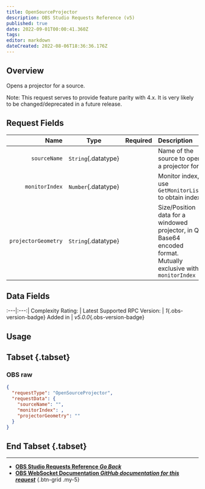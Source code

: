 ```yaml
---
title: OpenSourceProjector
description: OBS Studio Requests Reference (v5)
published: true
date: 2022-09-01T00:00:41.360Z
tags: 
editor: markdown
dateCreated: 2022-08-06T18:36:36.176Z
---
```


## Overview
Opens a projector for a source.

Note: This request serves to provide feature parity with 4.x. It is very likely to be changed/deprecated in a future release.

## Request Fields
Name | Type | Required| Description |
----:|:----:|:-------:|:------------|
`sourceName` | `String`{.datatype} | <i class="mdi mdi-check-bold"></i> | Name of the source to open a projector for
`monitorIndex` | `Number`{.datatype} | <i class="mdi mdi-close-thick"></i> | Monitor index, use `GetMonitorList` to obtain index | -1: Opens projector in windowed mode
`projectorGeometry` | `String`{.datatype} | <i class="mdi mdi-close-thick"></i> | Size/Position data for a windowed projector, in Qt Base64 encoded format. Mutually exclusive with `monitorIndex`

## Data Fields
:---|:---:|
Complexity Rating: | <span class="stars stars--3"></span>
Latest Supported RPC Version: | *1*{.obs-version-badge}
Added in | *v5.0.0*{.obs-version-badge}

## Usage
## Tabset {.tabset}
### OBS raw
```json
{
  "requestType": "OpenSourceProjector",
  "requestData": {
    "sourceName": "",
    "monitorIndex": ,
    "projectorGeometry": ""
  }
}
```
## End Tabset {.tabset}

---

- [<i class="mdi mdi-chevron-left"></i>**OBS Studio Requests Reference *Go Back***](/en/Broadcasters/OBS/Requests)
- [<i class="mdi mdi-github"></i> **OBS WebSocket Documentation *GitHub documentation for this request***](https://github.com/obsproject/obs-websocket/blob/master/docs/generated/protocol.md#opensourceprojector)
{.btn-grid .my-5}